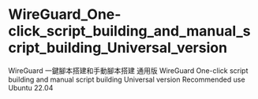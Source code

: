 # WireGuard_One-click_script_building_and_manual_script_building_Universal_version
WireGuard 一鍵腳本搭建和手動腳本搭建 通用版 WireGuard One-click script building and manual script building Universal version Recommended use Ubuntu 22.04 
